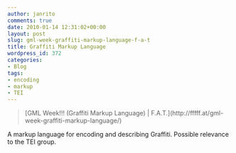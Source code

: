 ```yaml
---
author: janrito
comments: true
date: 2010-01-14 12:31:02+00:00
layout: post
slug: gml-week-graffiti-markup-language-f-a-t
title: Graffiti Markup Language
wordpress_id: 372
categories:
- Blog
tags:
- encoding
- markup
- TEI
---
```


<blockquote>[GML Week!!! (Graffiti Markup Language) | F.A.T.](http://fffff.at/gml-week-graffiti-markup-language/)</blockquote>


A markup language for encoding and describing Graffiti. Possible relevance to the TEI group.
